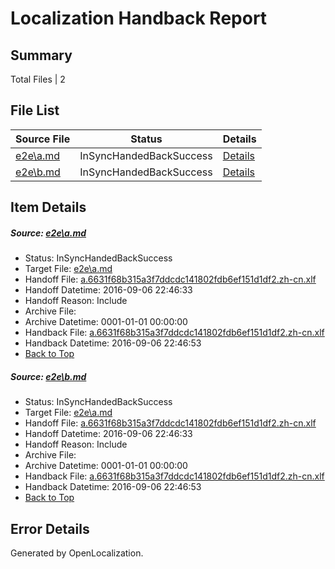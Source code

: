 # <a name='report-top'></a> Localization Handback Report

## Summary
 Total Files | 2

## File List
 Source File | Status | Details 
 ----------- | ------ | ------- 
 [e2e\a.md](https://github.com/OpenLocalizationTestOrg/ol-test0/blob/565a81d420bea14800863ce9356a01211190ab05/e2e/a.md) | InSyncHandedBackSuccess | [Details](#278b18536798822e370a88cae48ba86c7835a05c1)
 [e2e\b.md](https://github.com/OpenLocalizationTestOrg/ol-test0/blob/565a81d420bea14800863ce9356a01211190ab05/e2e/b.md) | InSyncHandedBackSuccess | [Details](#278b18536798822e370a88cae48ba86c7835a05c2)

## Item Details
##### <a name='278b18536798822e370a88cae48ba86c7835a05c1'></a> Source: [e2e\a.md](https://github.com/OpenLocalizationTestOrg/ol-test0/blob/565a81d420bea14800863ce9356a01211190ab05/e2e/a.md)
* Status: InSyncHandedBackSuccess
* Target File: [e2e\a.md](https://github.com/OpenLocalizationTestOrg/ol-test0-zhcn/blob/1833c45bc0b661e18b62dc09b0558401f469552a/e2e/a.md)
* Handoff File: [a.6631f68b315a3f7ddcdc141802fdb6ef151d1df2.zh-cn.xlf](https://github.com/OpenLocalizationTestOrg/ol-test0-handoff/blob/7943de66c1a81df1d76444fffc7856ff16aa0fb9/ol-handoff/OpenLocalizationTestOrg/ol-test0-zhcn/ci/ht/a.6631f68b315a3f7ddcdc141802fdb6ef151d1df2.zh-cn.xlf)
* Handoff Datetime: 2016-09-06 22:46:33
* Handoff Reason: Include
* Archive File: 
* Archive Datetime: 0001-01-01 00:00:00
* Handback File: [a.6631f68b315a3f7ddcdc141802fdb6ef151d1df2.zh-cn.xlf](https://github.com/OpenLocalizationTestOrg/ol-test0-handback/blob/807ca9a7f65ef0ca3c4c3319c71d03251176d3c1/ol-handback/OpenLocalizationTestOrg/ol-test0-zhcn/ci/ht/a.6631f68b315a3f7ddcdc141802fdb6ef151d1df2.zh-cn.xlf)
* Handback Datetime: 2016-09-06 22:46:53
* [Back to Top](#report-top)

##### <a name='278b18536798822e370a88cae48ba86c7835a05c2'></a> Source: [e2e\b.md](https://github.com/OpenLocalizationTestOrg/ol-test0/blob/565a81d420bea14800863ce9356a01211190ab05/e2e/b.md)
* Status: InSyncHandedBackSuccess
* Target File: [e2e\a.md](https://github.com/OpenLocalizationTestOrg/ol-test0-zhcn/blob/1833c45bc0b661e18b62dc09b0558401f469552a/e2e/a.md)
* Handoff File: [a.6631f68b315a3f7ddcdc141802fdb6ef151d1df2.zh-cn.xlf](https://github.com/OpenLocalizationTestOrg/ol-test0-handoff/blob/7943de66c1a81df1d76444fffc7856ff16aa0fb9/ol-handoff/OpenLocalizationTestOrg/ol-test0-zhcn/ci/ht/a.6631f68b315a3f7ddcdc141802fdb6ef151d1df2.zh-cn.xlf)
* Handoff Datetime: 2016-09-06 22:46:33
* Handoff Reason: Include
* Archive File: 
* Archive Datetime: 0001-01-01 00:00:00
* Handback File: [a.6631f68b315a3f7ddcdc141802fdb6ef151d1df2.zh-cn.xlf](https://github.com/OpenLocalizationTestOrg/ol-test0-handback/blob/807ca9a7f65ef0ca3c4c3319c71d03251176d3c1/ol-handback/OpenLocalizationTestOrg/ol-test0-zhcn/ci/ht/a.6631f68b315a3f7ddcdc141802fdb6ef151d1df2.zh-cn.xlf)
* Handback Datetime: 2016-09-06 22:46:53
* [Back to Top](#report-top)


## Error Details

Generated by OpenLocalization.
